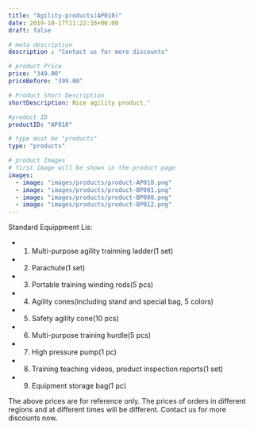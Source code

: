 ```yaml
---
title: "Agility-products(AP010)"
date: 2019-10-17T11:22:16+06:00
draft: false

# meta description
description : "Contact us for more discounts"

# product Price
price: "349.00"
priceBefore: "399.00"

# Product Short Description
shortDescription: Nice agility product."

#product ID
productID: "AP010"

# type must be "products"
type: "products"

# product Images
# first image will be shown in the product page
images:
  - image: "images/products/product-AP010.png"
  - image: "images/products/product-BP001.png"
  - image: "images/products/product-BP008.png"
  - image: "images/products/product-BP012.png"
---
```


Standard Equippment Lis:
* 1. Multi-purpose agility trainning ladder(1 set)
* 2. Parachute(1 set)
* 3. Portable training winding rods(5 pcs)
* 4. Agility cones(including stand and special bag, 5 colors)
* 5. Safety agility cone(10 pcs)
* 6. Multi-purpose training hurdle(5 pcs)
* 7. High pressure pump(1 pc)
* 8. Training teaching videos, product inspection reports(1 set)
* 9. Equipment storage bag(1 pc)

The above prices are for reference only. The prices of orders in different regions and at different times will be different. Contact us for more discounts now. 
